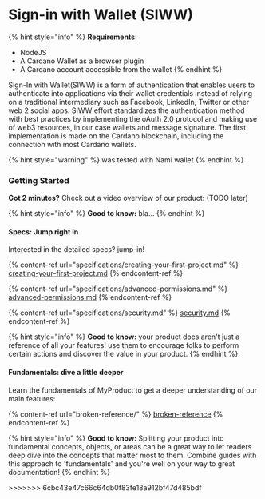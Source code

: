 # Sign-in with Wallet (SIWW)

{% hint style="info" %}
**Requirements:**

* NodeJS
* A Cardano Wallet as a browser plugin
* A Cardano account accessible from the wallet
{% endhint %}

Sign-In with Wallet(SIWW) is a form of authentication that enables users to authenticate into applications via their wallet credentials instead of relying on a traditional intermediary such as Facebook, LinkedIn, Twitter or other web 2 social apps. SIWW effort standardizes the authentication method with best practices by implementing the oAuth 2.0 protocol and making use of web3 resources, in our case wallets and message signature. The first implementation is made on the Cardano blockchain, including the connection with most Cardano wallets.

{% hint style="warning" %}
was tested with Nami wallet
{% endhint %}

### Getting Started

**Got 2 minutes?** Check out a video overview of our product: (TODO later)

{% hint style="info" %}
**Good to know:** bla...
{% endhint %}

#### Specs: Jump right in

Interested in the detailed specs? jump-in!

{% content-ref url="specifications/creating-your-first-project.md" %}
[creating-your-first-project.md](specifications/creating-your-first-project.md)
{% endcontent-ref %}

{% content-ref url="specifications/advanced-permissions.md" %}
[advanced-permissions.md](specifications/advanced-permissions.md)
{% endcontent-ref %}

{% content-ref url="specifications/security.md" %}
[security.md](specifications/security.md)
{% endcontent-ref %}

{% hint style="info" %}
**Good to know:** your product docs aren't just a reference of all your features! use them to encourage folks to perform certain actions and discover the value in your product.
{% endhint %}

#### Fundamentals: dive a little deeper

Learn the fundamentals of MyProduct to get a deeper understanding of our main features:

{% content-ref url="broken-reference/" %}
[broken-reference](broken-reference/)
{% endcontent-ref %}

{% hint style="info" %}
**Good to know:** Splitting your product into fundamental concepts, objects, or areas can be a great way to let readers deep dive into the concepts that matter most to them. Combine guides with this approach to 'fundamentals' and you're well on your way to great documentation!
{% endhint %}

\>>>>>>> 6cbc43e47c66c64db0f83fe18a912bf47d485bdf
